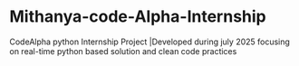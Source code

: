 # Mithanya-code-Alpha-Internship
CodeAlpha python Internship Project |Developed during july 2025 focusing on real-time python based solution and clean code practices

